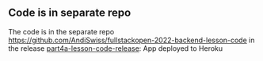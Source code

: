 ## Code is in separate repo
The code is in the separate repo
https://github.com/AndiSwiss/fullstackopen-2022-backend-lesson-code in the release
[part4a-lesson-code-release](https://github.com/AndiSwiss/fullstackopen-2022-backend-lesson-code/releases/tag/part4a-lesson-code):
App deployed to Heroku

